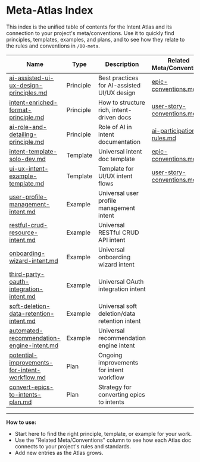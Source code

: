 # Meta-Atlas Index

This index is the unified table of contents for the Intent Atlas and its connection to your project's meta/conventions. Use it to quickly find principles, templates, examples, and plans, and to see how they relate to the rules and conventions in `/00-meta`.

| Name | Type | Description | Related Meta/Conventions |
|------|------|-------------|--------------------------|
| [ai-assisted-ui-ux-design-principles.md](./principles/ai-assisted-ui-ux-design-principles.md) | Principle | Best practices for AI-assisted UI/UX design | [epic-conventions.md](../epic-conventions.md) |
| [intent-enriched-format-principle.md](./principles/intent-enriched-format-principle.md) | Principle | How to structure rich, intent-driven docs | [user-story-conventions.md](../user-story-conventions.md) |
| [ai-role-and-detailing-principle.md](./principles/ai-role-and-detailing-principle.md) | Principle | Role of AI in intent documentation | [ai-participation-rules.md](../ai-participation-rules.md) |
| [intent-template-solo-dev.md](./templates/intent-template-solo-dev.md) | Template | Universal intent doc template | [epic-conventions.md](../epic-conventions.md) |
| [ui-ux-intent-example-template.md](./templates/ui-ux-intent-example-template.md) | Template | Template for UI/UX intent flows | [user-story-conventions.md](../user-story-conventions.md) |
| [user-profile-management-intent.md](./examples/user-profile-management-intent.md) | Example | Universal user profile management intent |  |
| [restful-crud-resource-intent.md](./examples/restful-crud-resource-intent.md) | Example | Universal RESTful CRUD API intent |  |
| [onboarding-wizard-intent.md](./examples/onboarding-wizard-intent.md) | Example | Universal onboarding wizard intent |  |
| [third-party-oauth-integration-intent.md](./examples/third-party-oauth-integration-intent.md) | Example | Universal OAuth integration intent |  |
| [soft-deletion-data-retention-intent.md](./examples/soft-deletion-data-retention-intent.md) | Example | Universal soft deletion/data retention intent |  |
| [automated-recommendation-engine-intent.md](./examples/automated-recommendation-engine-intent.md) | Example | Universal recommendation engine intent |  |
| [potential-improvements-for-intent-workflow.md](./plans/potential-improvements-for-intent-workflow.md) | Plan | Ongoing improvements for intent workflow |  |
| [convert-epics-to-intents-plan.md](./plans/convert-epics-to-intents-plan.md) | Plan | Strategy for converting epics to intents |  |

---
**How to use:**
- Start here to find the right principle, template, or example for your work.
- Use the "Related Meta/Conventions" column to see how each Atlas doc connects to your project's rules and standards.
- Add new entries as the Atlas grows. 